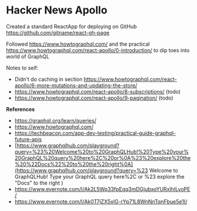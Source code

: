 # Hacker News Apollo

Created a standard ReactApp for deploying on GitHub https://github.com/gitname/react-gh-page 

Followed https://www.howtographql.com/ and the practical https://www.howtographql.com/react-apollo/0-introduction/ to dip toes into world of GraphQL

Notes to self:

- Didn't do caching in section https://www.howtographql.com/react-apollo/6-more-mutations-and-updating-the-store/
- https://www.howtographql.com/react-apollo/8-subscriptions/ (todo)
- https://www.howtographql.com/react-apollo/9-pagination/ (todo)

**References**

- https://graphql.org/learn/queries/
- https://www.howtographql.com/
- https://techbeacon.com/app-dev-testing/practical-guide-graphql-future-apis
- [https://www.graphqlhub.com/playground?query=%23%20Welcome%20to%20GraphQLHub!%20Type%20your%20GraphQL%20query%20here%2C%20or%0A%23%20explore%20the%20%22Docs%22%20to%20the%20right%0A](https://www.graphqlhub.com/playground?query=%23 Welcome to GraphQLHub! Type your GraphQL query here%2C or %23 explore the "Docs" to the right )
- https://www.evernote.com/l/Ak2L5Wp33fpEqq3mDGjubxoYURxIhILyoPE/
- https://www.evernote.com/l/Ak0T7jZX5xlG-rYp71L8WnNnTqnFbue5e1I/